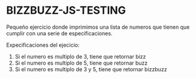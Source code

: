# BIZZBUZZ-JS-TESTING

Pequeño ejercicio donde imprimimos una lista de numeros que tienen que cumplir con una serie de especificaciones.

Expecificaciones del ejecicio:
1. Si el numero es multiplo de 3, tiene que retornar bizz
2. Si el numero es multiplo de 5, tiene que retornar buzz
3. Si el numero es multiplo de 3 y 5, tiene que retornar bizzbuzz
